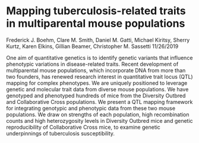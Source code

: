 Mapping tuberculosis-related traits in multiparental mouse populations
================
Frederick J. Boehm, Clare M. Smith, Daniel M. Gatti, Michael Kiritsy,
Sherry Kurtz, Karen Elkins, Gillian Beamer, Christopher M. Sassetti
11/26/2019

One aim of quantitative genetics is to identify genetic variants that
influence phenotypic variations in disease-related traits. Recent
development of multiparental mouse populations, which incorporate DNA
from more than two founders, has renewed research interest in
quantitative trait locus (QTL) mapping for complex phenotypes. We are
uniquely positioned to leverage genetic and molecular trait data from
diverse mouse populations. We have genotyped and phenotyped hundreds of
mice from the Diversity Outbred and Collaborative Cross populations. We
present a QTL mapping framework for integrating genotypic and phenotypic
data from these two mouse populations. We draw on strengths of each
population, high recombination counts and high heterozygosity levels in
Diversity Outbred mice and genetic reproducibility of Collaborative
Cross mice, to examine genetic underpinnings of tuberculosis
susceptibility.
